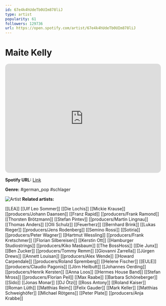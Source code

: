 ```yaml
---
id: 67e4k4hUdeTb0UIm878liJ
type: artist
popularity: 61
followers: 129736
url: https://open.spotify.com/artist/67e4k4hUdeTb0UIm878liJ
---
```

# Maite Kelly

<iframe style="border-radius:12px" src="https://open.spotify.com/embed/artist/67e4k4hUdeTb0UIm878liJ" width="100%" height="352" frameBorder="0" allowfullscreen="" allow="autoplay; clipboard-write; encrypted-media; fullscreen; picture-in-picture" loading="lazy"></iframe>

**Spotify URL:** [Link](https://open.spotify.com/artist/67e4k4hUdeTb0UIm878liJ)

**Genre:**  #german_pop #schlager

![Artist](https://i.scdn.co/image/ab6761610000e5eb3b66ccb9ee26df57571a6977)
**Related artists:**

[[LEA]]
[[Ulf Leo Sommer]]
[[Die Lochis]]
[[Mickie Krause]]
[[producers/Johann Daansen]]
[[Franz Rapid]]
[[producers/Frank Ramond]]
[[Thorsten Brötzmann]]
[[Stefan Pintev]]
[[producers/Martin Lingnau]]
[[Thomas Anders]]
[[Olli Schulz]]
[[Feuerherz]]
[[Bernhard Brink]]
[[Lukas Rieger]]
[[producers/Jens Rodenberg]]
[[Semino Rossi]]
[[Sotiria]]
[[producers/Peter Wagner]]
[[Hartmut Wessling]]
[[producers/Frank Kretschmer]]
[[Florian Silbereisen]]
[[Kerstin Ott]]
[[Hamburger Studiostrings]]
[[producers/Kiko Masbaum]]
[[The BossHoss]]
[[Die Junx]]
[[Ben Zucker]]
[[producers/Tommy Remm]]
[[Giovanni Zarrella]]
[[Jürgen Drews]]
[[Annett Louisan]]
[[producers/Alex Wende]]
[[Howard Carpendale]]
[[producers/Roland Spremberg]]
[[Helene Fischer]]
[[EULE]]
[[producers/Claudio Pagonis]]
[[Jörn Heilbutt]]
[[Johannes Oerding]]
[[producers/Henrik Kersten]]
[[Anna Loos]]
[[Hermes House Band]]
[[Stefan Mross]]
[[producers/Florian Peil]]
[[Max Raabe]]
[[Barbara Schöneberger]]
[[Sido]]
[[Jonas Monar]]
[[DJ Ötzi]]
[[Ross Antony]]
[[Roland Kaiser]]
[[Roman Lüth]]
[[Matthias Reim]]
[[Felix Gauder]]
[[Mark Keller]]
[[Matthias Schweighöfer]]
[[Michael Rötgens]]
[[Peter Plate]]
[[producers/Anja Krabbe]]
